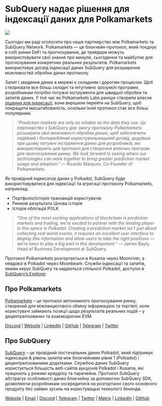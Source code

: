 # SubQuery надає рішення для індексації даних для Polkamarkets

![](https://miro.medium.com/max/1400/0*KRx5x-Oaz7mfHPuJ)

Сьогодні ми раді оголосити про наше партнерство між Polkamarkets та SubQuery Network. Polkamarkets — це блокчейн-протокол, який поєднує в собі ринки DeFi та прогнозування, де трейдери можуть використовувати свої знання про минуле, сьогодення та майбутнє для прогнозування конкретних реальних результатів. Polkamarkets використовує досвід індексації даних SubQuery для розширення можливостей обробки даних протоколу.

Запит і зведення даних в мережі є складним і дорогим процесом. Щоб створювати все більш складні та інтуїтивно зрозумілі програми, розробникам потрібні потужні інструменти для швидшої обробки та запитів даних. У той час як Polkamarkets Labs раніше створили власне [рішення для індексації](https://github.com/Polkamarkets/polkamarkets-api), вони вирішили перейти на SubQuery, щоб покращити масштабованість, оскільки їхній протокол стає все більш популярним.

> _"Prediction markets are only as reliable as the data they use. Це партнерство з SubQuery дає змогу протоколу Polkamarkets розширити свої можливості обробки даних, щоб забезпечити надійний і безперебійний користувальницький досвід, додавши при цьому потужні інструменти даних для розробників, які використовують цей протокол для створення власних програм для прогнозування ринку. We look forward to seeing where our technologies can work together to bring greater prediction market usage and adoption."_ — Ricardo Marques, Co-Founder of Polkamarkets.

Як провідний індексатор даних у Polkadot, SubQuery буде використовуватися для індексації та агрегації протоколу Polkamarkets, наприклад:

- Портфоліо/історія транзакцій користувачів
- Ринкові результати Цінова історія
- Історія облігацій POLK

> _"One of the most exciting applications of blockchain is prediction markets and trading, we’re excited to partner with the leading player in this space in Polkadot. Creating a prediction market isn’t just about collecting real world events, it requires an excellent user interface to display this information and allow users to take the right positions — we’re keen to play a big part in this development."_ — James Bayly, Head of Business Development at SubQuery.

Протокол Polkamarkets розгортається в Kusama через Moonriver, а невдовзі в Polkadot через Moonbeam. Служби індексації та запитів, якими керує SubQuery та надаються спільноті Polkadot, доступні в [SubQuery’s Explorer](https://explorer.subquery.network/).

## Про Polkamarkets

[Polkamarkets](https://www.polkamarkets.com/) – це протокол автономного прогнозування ринку, створений для міжланцюгового обміну інформацією та торгівлі, коли користувачі займають позиції щодо результатів реальних подій – у децентралізованих та взаємодіючих EVM.

[Discord](https://discord.gg/polkamarkets) | [Website](https://polkamarkets.com/) | [LinkedIn](https://www.linkedin.com/company/polkamarkets/) | [GitHub](https://github.com/Polkamarkets) | [Telegram](http://t.me/polkamarkets) | [Twitter](https://twitter.com/polkamarkets)

## Про SubQuery

[SubQuery](https://subquery.network/) – це провідний постачальник даних Polkadot, який підтримує індексацію & рівень запитів між блокчейнами рівня 1 (Polkadot) і децентралізованими додатками. Службою даних SubQuery користується більшість веб-сайтів аукціонів Polkadot і Kusama, які працюють у режимі краудлоу та парачейна. Протокол SubQuery абстрагує особливості даних блокчейну за допомогою SubQuery SDK, дозволяючи розробникам зосередитися на розгортанні свого основного продукту без зайвих зусиль на користувацькі технології бекенда.

[Website](https://subquery.network/) | [Email](hello@subquery.network) | [Discord](https://discord.com/invite/78zg8aBSMG) | [Telegram](https://t.me/subquerynetwork) | [Twitter](https://twitter.com/subquerynetwork) | [Matrix](https://matrix.to/#/#subquery:matrix.org) | [LinkedIn](https://www.linkedin.com/company/subquery) | [GitHub](https://github.com/subquery)
